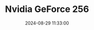 ---
layout: post
title: Nvidia GeForce 256
summary: 
date: '2024-08-29 11:33:00'
tags: [Graphics Cards, Nvidia, Nvidia GeForce, Nvidia GeForce Models, PC]
---
